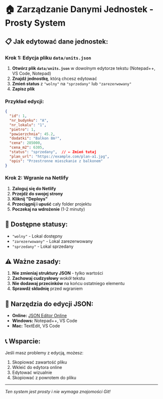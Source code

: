 # 🏠 Zarządzanie Danymi Jednostek - Prosty System

## 📋 **Jak edytować dane jednostek:**

### **Krok 1: Edycja pliku `data/units.json`**

1. **Otwórz plik `data/units.json`** w dowolnym edytorze tekstu (Notepad++, VS Code, Notepad)
2. **Znajdź jednostkę**, którą chcesz edytować
3. **Zmień status** z `"wolny"` na `"sprzedany"` lub `"zarezerwowany"`
4. **Zapisz plik**

### **Przykład edycji:**

```json
{
  "id": 1,
  "nr_budynku": "A",
  "nr_lokalu": "1",
  "pietro": 1,
  "powierzchnia": 45.2,
  "dodatki": "Balkon 8m²",
  "cena": 285000,
  "cena_m2": 6305,
  "status": "sprzedany",  // ← Zmień tutaj
  "plan_url": "https://example.com/plan-a1.jpg",
  "opis": "Przestronne mieszkanie z balkonem"
}
```

### **Krok 2: Wgranie na Netlify**

1. **Zaloguj się do Netlify**
2. **Przejdź do swojej strony**
3. **Kliknij "Deploys"**
4. **Przeciągnij i upuść** cały folder projektu
5. **Poczekaj na wdrożenie** (1-2 minuty)

## 🎯 **Dostępne statusy:**

- `"wolny"` - Lokal dostępny
- `"zarezerwowany"` - Lokal zarezerwowany
- `"sprzedany"` - Lokal sprzedany

## ⚠️ **Ważne zasady:**

1. **Nie zmieniaj struktury JSON** - tylko wartości
2. **Zachowaj cudzysłowy** wokół tekstu
3. **Nie dodawaj przecinków** na końcu ostatniego elementu
4. **Sprawdź składnię** przed wgraniem

## 🔧 **Narzędzia do edycji JSON:**

- **Online:** [JSON Editor Online](https://jsoneditoronline.org/)
- **Windows:** Notepad++, VS Code
- **Mac:** TextEdit, VS Code

## 📞 **Wsparcie:**

Jeśli masz problemy z edycją, możesz:
1. Skopiować zawartość pliku
2. Wkleić do edytora online
3. Edytować wizualnie
4. Skopiować z powrotem do pliku

---
*Ten system jest prosty i nie wymaga znajomości Git!*
